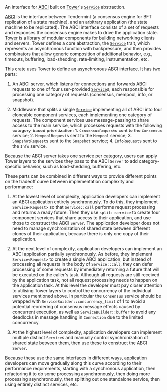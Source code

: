 An interface for [ABCI] built on [Tower]'s [`Service`][svc] abstraction.

[ABCI] is the interface between Tendermint (a consensus engine for BFT
replication of a state machine), and an arbitrary application (the state
machine to be replicated). The ABCI interface consists of a set of requests
and responses the consensus engine makes to drive the application state.
[Tower] is a library of modular components for building networking clients
and servers. Tower defines a core abstraction, the [`Service`][svc] trait,
which represents an asynchronous function with backpressure, and then
provides combinators that allow generic composition of additional behavior,
e.g., timeouts, buffering, load-shedding, rate-limiting, instrumentation,
etc.

This crate uses Tower to define an asynchronous ABCI interface.  It has two parts:

1. An ABCI server, which listens for connections and forwards ABCI requests
   to one of four user-provided [`Service`][svc]s, each responsible for processing
   one category of requests (consensus, mempool, info, or snapshot).

2. Middleware that splits a single [`Service`][svc] implementing all of ABCI
   into four cloneable component services, each implementing one category of
   requests. The component services use message-passing to share access to the
   main service, which processes requests with the following category-based
   prioritization:
       1. `ConsensusRequest`s sent to the `Consensus` service;
       2. `MempoolRequest`s sent to the `Mempool` service;
       3. `SnapshotRequest`s sent to the `Snapshot` service;
       4. `InfoRequest`s sent to the `Info` service.

Because the ABCI server takes one service per category, users can apply Tower
layers to the services they pass to the ABCI `Server` to add
category-specific behavior, such as load-shedding, buffering, etc.

These parts can be combined in different ways to provide different points on
the tradeoff curve between implementation complexity and performance:

1. At the lowest level of complexity, application developers can implement an
   ABCI application entirely synchronously. To do this, they implement
   `Service<Request>` so that `Service::call` performs request processing and
   returns a ready future. Then they use `split::service` to create four
   component services that share access to their application, and use those to
   construct the ABCI `Server`. The application developer does not need to
   manage synchronization of shared state between different clones of their
   application, because there is only one copy of their application.

2. At the next level of complexity, application developers can implement an
   ABCI application partially synchronously. As before, they implement
   `Service<Request>` to create a single ABCI application, but instead of
   processing all requests in the body of `Service::call`, they can defer
   processing of some requests by immediately returning a future that will be
   executed on the caller's task. Although all requests are still received by
   the application task, not all request processing needs to happen on the
   application task.
   At this level the developer must pay closer attention to utilising Tower
   layers to control the concurrency of the individual services mentioned above.
   In particular the `Consensus` service should be wrapped with
   `ServiceBuilder::concurrency_limit` of 1 to avoid a potential reordering of
   consensus message effects caused by concurrent execution, as well as
   `ServiceBuilder::buffer` to avoid any deadlocks in message handling in `Connection`
   due to the limited concurrency.

3. At the highest level of complexity, application developers can implement
   multiple distinct `Service`s and manually control synchronization of shared
   state between them, then use these to construct the ABCI `Server`.

Because these use the same interfaces in different ways, application
developers can move gradually along this curve according to their performance
requirements, starting with a synchronous application, then refactoring it to
do some processing asynchronously, then doing more processing asynchronously,
then splitting out one standalone service, then using entirely distinct
services, etc.

[ABCI]: https://docs.tendermint.com/master/spec/abci/
[Tower]: https://docs.rs/tower
[svc]: https://docs.rs/tower/0.4.6/tower/trait.Service.html
